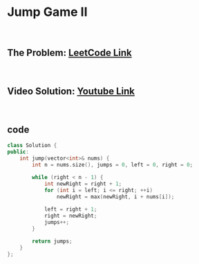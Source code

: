 # Jump Game II

<br>

## The Problem: [LeetCode Link](https://leetcode.com/problems/jump-game-ii/)

<br>

## Video Solution: [Youtube Link](https://youtu.be/m8guN8W-psk)

<br>

## code

```cpp
class Solution {
public:
    int jump(vector<int>& nums) {
        int n = nums.size(), jumps = 0, left = 0, right = 0;

        while (right < n - 1) {
            int newRight = right + 1;
            for (int i = left; i <= right; ++i)
                newRight = max(newRight, i + nums[i]);
            
            left = right + 1;
            right = newRight;
            jumps++;
        }

        return jumps;
    }
};
```

